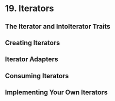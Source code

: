 # 19. Iterators

## The Iterator and IntoIterator Traits

## Creating Iterators

## Iterator Adapters

## Consuming Iterators

## Implementing Your Own Iterators
